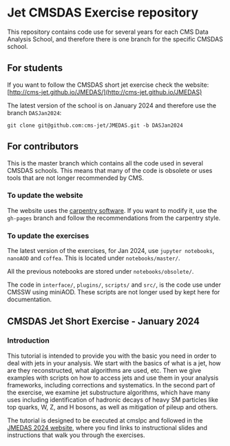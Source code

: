 # Jet CMSDAS Exercise repository

This repository contains code use for several years for each CMS Data Analysis School, and therefore there is one branch for the specific CMSDAS school. 

## For students

If you want to follow the CMSDAS short jet exercise check the website: [http://cms-jet.github.io/JMEDAS/](http://cms-jet.github.io/JMEDAS)

The latest version of the school is on January 2024 and therefore use the branch `DASJan2024`:

```
git clone git@github.com:cms-jet/JMEDAS.git -b DASJan2024
```


## For contributors

This is the master branch which contains all the code used in several CMSDAS schools. This means that many of the code is obsolete or uses tools that are not longer recommended by CMS. 

### To update the website

The website uses the [carpentry software](https://github.com/carpentries/styles/). If you want to modify it, use the `gh-pages` branch and follow the recommendations from the carpentry style.

### To update the exercises

The latest version of the exercises, for Jan 2024, use `jupyter notebooks`, `nanoAOD` and `coffea`. This is located under `notebooks/master/`.

All the previous notebooks are stored under `notebooks/obsolete/`.

The code in `interface/`, `plugins/`, `scripts/` and `src/`, is the code use under CMSSW using miniAOD. These scripts are not longer used by kept here for documentation.


## CMSDAS Jet Short Exercise - January  2024
  
### Introduction
This tutorial is intended to provide you with the basic you need in order to deal with jets in your analysis. We start with the basics of what is a jet, how are they reconstructed, what algorithms are used, etc. Then we give examples with scripts on how to access jets and use them in your analysis frameworks, including corrections and systematics. In the second part of the exercise, we examine jet substructure algorithms, which have many uses including identification of hadronic decays of heavy SM particles like top quarks, W, Z, and H bosons, as well as mitigation of pileup and others.

The tutorial is designed to be executed at cmslpc and followed in the [JMEDAS 2024 website](http://cms-jet.github.io/JMEDAS), where you find links to instructional slides and instructions that walk you through the exercises.
